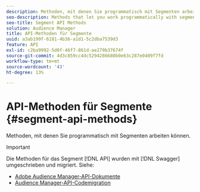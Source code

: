 ```yaml
---
description: Methoden, mit denen Sie programmatisch mit Segmenten arbeiten können.
seo-description: Methods that let you work programmatically with segments.
seo-title: Segment API Methods
solution: Audience Manager
title: API-Methoden für Segmente
uuid: a3ab199f-6181-4b36-a1d1-5c2dba7539d3
feature: API
exl-id: c2ba9992-5d0f-46f7-861d-ae279b37674f
source-git-commit: 4d3c859cc4dc5294286680b0e63c287e0409f7fd
workflow-type: tm+mt
source-wordcount: '43'
ht-degree: 13%

---
```


# API-Methoden für Segmente {#segment-api-methods}

Methoden, mit denen Sie programmatisch mit Segmenten arbeiten können.

>[!IMPORTANT]
>
>Die Methoden für das Segment [!DNL API] wurden mit [!DNL Swagger] umgeschrieben und migriert. Siehe:
>
>* [Adobe Audience Manager-API-Dokumente](https://bank.demdex.com/portal/swagger/index.html)
>* [Audience Manager-API-Codemigration](../../api/api-swagger-migration.md)
